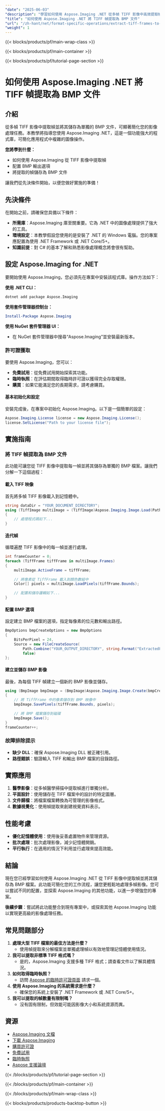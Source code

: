 ```yaml
---
"date": "2025-06-03"
"description": "學習如何使用 Aspose.Imaging .NET 從多幀 TIFF 影像中高效提取幀並將其儲存為 BMP 檔案。本指南提供了包含程式碼範例的逐步方法。"
"title": "如何使用 Aspose.Imaging .NET 將 TIFF 幀提取為 BMP 文件"
"url": "/zh-hant/net/format-specific-operations/extract-tiff-frames-to-bmp-aspose-imaging-net/"
"weight": 1
---
```


{{< blocks/products/pf/main-wrap-class >}}

{{< blocks/products/pf/main-container >}}

{{< blocks/products/pf/tutorial-page-section >}}
# 如何使用 Aspose.Imaging .NET 將 TIFF 幀提取為 BMP 文件

## 介紹

從多幀 TIFF 影像中提取幀並將其儲存為單獨的 BMP 文件，可顯著簡化您的影像處理任務。本教學將指導您使用 Aspose.Imaging .NET，這是一個功能強大的程式庫，可簡化應用程式中複雜的圖像操作。

**您將學到什麼：**
- 如何使用 Aspose.Imaging 從 TIFF 影像中提取幀
- 配置 BMP 輸出選項
- 將提取的幀儲存為 BMP 文件

讓我們從先決條件開始，以便您做好實施的準備！

## 先決條件

在開始之前，請確保您具備以下條件：
- **所需庫**：Aspose.Imaging 庫至關重要。它為 .NET 中的圖像處理提供了強大的工具。
- **環境設定**：本教學假設您使用的是安裝了 .NET 的 Windows 電腦。您的專案應配置為使用 .NET Framework 或 .NET Core/5+。
- **知識前提**：對 C# 的基本了解和熟悉影像處理概念將會很有幫助。

## 設定 Aspose.Imaging for .NET

要開始使用 Aspose.Imaging，您必須先在專案中安裝該程式庫。操作方法如下：

**使用 .NET CLI：**

```bash
dotnet add package Aspose.Imaging
```

**使用套件管理器控制台：**

```powershell
Install-Package Aspose.Imaging
```

**使用 NuGet 套件管理器 UI：**
- 在 NuGet 套件管理器中搜尋“Aspose.Imaging”並安裝最新版本。

### 許可證獲取

要使用 Aspose.Imaging，您可以：
- **免費試用**：從免費試用開始探索其功能。
- **臨時執照**：在評估期間取得臨時許可證以獲得完全存取權限。
- **購買**：如果它能滿足您的長期需求，請考慮購買。

#### 基本初始化和設定

安裝完成後，在專案中初始化 Aspose.Imaging。以下是一個簡單的設定：

```csharp
Aspose.Imaging.License license = new Aspose.Imaging.License();
license.SetLicense("Path to your license file");
```

## 實施指南

### 將 TIFF 幀提取為 BMP 文件

此功能可讓您從 TIFF 影像中提取每一幀並將其儲存為單獨的 BMP 檔案。讓我們分解一下這個過程：

#### 載入 TIFF 映像

首先將多幀 TIFF 影像載入到記憶體中。

```csharp
string dataDir = "YOUR_DOCUMENT_DIRECTORY";
using (TiffImage multiImage = (TiffImage)Aspose.Imaging.Image.Load(Path.Combine(dataDir, "SampleTiff1.tiff")))
{
    // 處理程式碼如下...
}
```

#### 迭代幀

循環遍歷 TIFF 影像中的每一幀並進行處理。

```csharp
int frameCounter = 0;
foreach (TiffFrame tiffFrame in multiImage.Frames)
{
    multiImage.ActiveFrame = tiffFrame;
    
    // 將像素從 TiffFrame 載入到顏色數組中
    Color[] pixels = multiImage.LoadPixels(tiffFrame.Bounds);
    
    // 配置和儲存邏輯如下...
}
```

#### 配置 BMP 選項

設定建立 BMP 檔案的選項，指定每像素的位元數和輸出路徑。

```csharp
BmpOptions bmpCreateOptions = new BmpOptions
{
    BitsPerPixel = 24,
    Source = new FileCreateSource(
        Path.Combine("YOUR_OUTPUT_DIRECTORY", string.Format("ExtractedFrame_out{0}.bmp", frameCounter)),
        false)
};
```

#### 建立並儲存 BMP 影像

最後，為每個 TIFF 幀建立一個新的 BMP 影像並儲存。

```csharp
using (BmpImage bmpImage = (BmpImage)Aspose.Imaging.Image.Create(bmpCreateOptions, tiffFrame.Width, tiffFrame.Height))
{
    // 將 TiffFrame 中的像素儲存到 BMP 映像中
    bmpImage.SavePixels(tiffFrame.Bounds, pixels);
    
    // 將 BMP 檔案儲存到磁碟
    bmpImage.Save();
}
frameCounter++;
```

### 故障排除提示
- **缺少 DLL**：確保 Aspose.Imaging DLL 被正確引用。
- **路徑錯誤**：驗證輸入 TIFF 和輸出 BMP 檔案的目錄路徑。

## 實際應用
1. **醫學影像**：從多幀醫學掃描中提取幀進行單獨分析。
2. **平面設計**：使用儲存在 TIFF 檔案中的設計的特定圖層。
3. **文件歸檔**：將檔案檔案轉換為可管理的影像格式。
4. **數據視覺化**：使用幀提取來創建視覺資料表示。

## 性能考慮
- **優化記憶體使用**：使用後妥善處置物件來管理資源。
- **批次處理**：批次處理影像，減少記憶體開銷。
- **平行執行**：在適用的情況下利用並行處理來提高效能。

## 結論

現在您已經學習如何使用 Aspose.Imaging .NET 從 TIFF 影像中提取幀並將其儲存為 BMP 檔案。此功能可簡化您的工作流程，讓您更輕鬆地處理多幀影像。您可以嘗試不同的配置，並探索 Aspose.Imaging 的其他功能，以進一步增強您的專案。

**後續步驟**：嘗試將此功能整合到現有專案中，或探索其他 Aspose.Imaging 功能以實現更高級的影像處理任務。

## 常見問題部分
1. **處理大型 TIFF 檔案的最佳方法是什麼？**
   - 使用幀提取來分解檔案並單獨處理幀以有效地管理記憶體使用情況。
2. **我可以提取非標準 TIFF 格式嗎？**
   - 是的，Aspose.Imaging 支援多種 TIFF 格式；請查看文件以了解具體情況。
3. **如何取得臨時執照？**
   - 訪問 [Aspose 的臨時許可證頁面](https://purchase.aspose.com/temporary-license/) 請求一個。
4. **使用 Aspose.Imaging 的系統需求是什麼？**
   - 確保您的系統上安裝了 .NET Framework 或 .NET Core/5+。
5. **我可以提取的幀數量有限制嗎？**
   - 沒有固有限制，但效能可能因影像大小和系統資源而異。

## 資源
- [Aspose.Imaging 文檔](https://reference.aspose.com/imaging/net/)
- [下載 Aspose.Imaging](https://releases.aspose.com/imaging/net/)
- [購買許可證](https://purchase.aspose.com/buy)
- [免費試用](https://releases.aspose.com/imaging/net/)
- [臨時執照](https://purchase.aspose.com/temporary-license/)
- [Aspose 支援論壇](https://forum.aspose.com/c/imaging/10)

{{< /blocks/products/pf/tutorial-page-section >}}

{{< /blocks/products/pf/main-container >}}

{{< /blocks/products/pf/main-wrap-class >}}

{{< blocks/products/products-backtop-button >}}